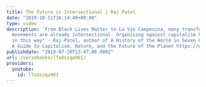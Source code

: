 ```yaml
---
title: The Future is Intersectional | Raj Patel
date: "2019-10-11T16:14:40+08:00"
type: video
description: 'From Black Lives Matter to La Vie Campesina, many transformational social
  movements are already intersectional. Organising against capitalism has to work
  in this way" - Raj Patel, author of A History of the World in Seven Cheap Things:
  A Guide to Capitalism, Nature, and the Future of the Planet https://www.versobooks.com/books/2783-a-history-of-the-world-in-seven-cheap-thing'
publishdate: "2018-07-20T13:47:06.000Z"
url: /versobooks/lTaOszqa96I/
providers:
  youtube:
    id: lTaOszqa96I
---
```

